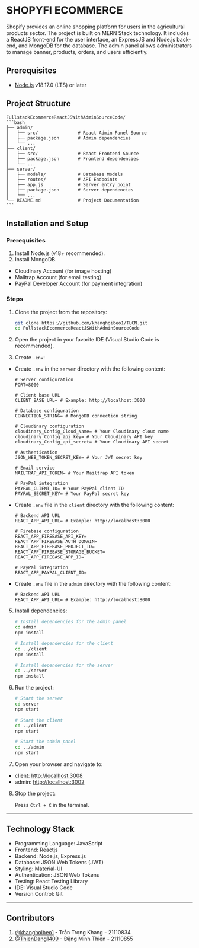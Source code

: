 # SHOPYFI ECOMMERCE

Shopify provides an online shopping platform for users in the agricultural products sector. The project is built on MERN Stack technology. It includes a ReactJS front-end for the user interface, an ExpressJS and Node.js back-end, and MongoDB for the database. The admin panel allows administrators to manage banner, products, orders, and users efficiently.

## Prerequisites

- [Node.js](https://nodejs.org/en/download/package-manager) v18.17.0 (LTS) or later

## Project Structure
    FullstackEcommerceReactJSWithAdminSourceCode/
    ```bash
    ├── admin/
    │   ├── src/               # React Admin Panel Source
    │   ├── package.json       # Admin dependencies
    │   └── ...
    ├── client/
    │   ├── src/               # React Frontend Source
    │   ├── package.json       # Frontend dependencies
    │   └── ...
    ├── server/
    │   ├── models/            # Database Models
    │   ├── routes/            # API Endpoints
    │   ├── app.js             # Server entry point
    │   ├── package.json       # Server dependencies
    │   └── ...
    └── README.md              # Project Documentation
    ```

## Installation and Setup
### Prerequisites

1. Install Node.js (v18+ recommended).
2. Install MongoDB.
- Cloudinary Account (for image hosting)
- Mailtrap Account (for email testing)
- PayPal Developer Account (for payment integration)

### Steps

1. Clone the project from the repository:

    ```sh
    git clone https://github.com/khanghoibeo1/TLCN.git
    cd FullstackEcommerceReactJSWithAdminSourceCode
    ```

2. Open the project in your favorite IDE (Visual Studio Code is recommended).

3. Create `.env`:
- Create `.env` in the `server` directory with the following content:

    ```plaintext
    # Server configuration
    PORT=8000
    
    # Client base URL
    CLIENT_BASE_URL= # Example: http://localhost:3000
    
    # Database configuration
    CONNECTION_STRING= # MongoDB connection string
    
    # Cloudinary configuration
    cloudinary_Config_Cloud_Name= # Your Cloudinary cloud name
    cloudinary_Config_api_key= # Your Cloudinary API key
    cloudinary_Config_api_secret= # Your Cloudinary API secret
    
    # Authentication
    JSON_WEB_TOKEN_SECRET_KEY= # Your JWT secret key
    
    # Email service
    MAILTRAP_API_TOKEN= # Your Mailtrap API token
    
    # PayPal integration
    PAYPAL_CLIENT_ID= # Your PayPal client ID
    PAYPAL_SECRET_KEY= # Your PayPal secret key
    ```
- Create `.env` file in the `client` directory with the following content:

    ```plaintext
    # Backend API URL
    REACT_APP_API_URL= # Example: http://localhost:8000
    
    # Firebase configuration
    REACT_APP_FIREBASE_API_KEY=
    REACT_APP_FIREBASE_AUTH_DOMAIN=
    REACT_APP_FIREBASE_PROJECT_ID=
    REACT_APP_FIREBASE_STORAGE_BUCKET=
    REACT_APP_FIREBASE_APP_ID=
    
    # PayPal integration
    REACT_APP_PAYPAL_CLIENT_ID=
    ```
- Create `.env` file in the `admin` directory with the following content:

    ```plaintext
    # Backend API URL
    REACT_APP_API_URL= # Example: http://localhost:8000
    ```
5. Install dependencies:

    ```sh
    # Install dependencies for the admin panel
    cd admin
    npm install
    
    # Install dependencies for the client
    cd ../client
    npm install
    
    # Install dependencies for the server
    cd ../server
    npm install
    ```

6. Run the project:

    ```sh
    # Start the server
    cd server
    npm start
    
    # Start the client
    cd ../client
    npm start
    
    # Start the admin panel
    cd ../admin
    npm start
    ```

7. Open your browser and navigate to:
- client: [http://localhost:3008](http://localhost:3008)
- admin: [http://localhost:3002](http://localhost:3002)

8. Stop the project:

    Press `Ctrl + C` in the terminal.

---
## Technology Stack

- Programming Language: JavaScript
- Frontend: Reactjs
- Backend: Node.js, Express.js
- Database: JSON Web Tokens (JWT)
- Styling: Material-UI
- Authentication: JSON Web Tokens
- Testing: React Testing Library
- IDE: Visual Studio Code
- Version Control: Git

---
## Contributors

1. [@khanghoibeo1](https://github.com/khanghoibeo1) - Trần Trọng Khang - 21110834
2. [@ThienDang1409](https://github.com/ThienDang1409) - Đặng Minh Thiện - 21110855
